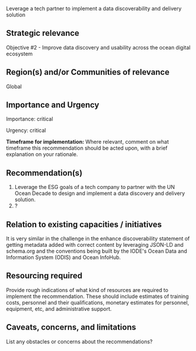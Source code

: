 Leverage a tech partner to implement a data discoverability and delivery solution

## Strategic relevance

Objective #2 - Improve data discovery and usability across the ocean digital ecosystem

## Region(s) and/or Communities of relevance

Global

## Importance and Urgency

Importance: critical

Urgency: critical

**Timeframe for implementation:** Where relevant, comment on what timeframe this recommendation should be acted upon, with a brief explanation on your rationale.

## Recommendation(s)

1. Leverage the ESG goals of a tech company to partner with the UN Ocean Decade to design and implement a data discovery and delivery solution.
2. ?

## Relation to existing capacities / initiatives

It is very similar in the challenge in the enhance discoverability statement of getting metadata added with correct content by leveraging JSON-LD and schema.org and the conventions being built by the IODE's Ocean Data and Information System (ODIS) and Ocean InfoHub.

## Resourcing required

Provide rough indications of what kind of resources are required to implement the recommendation. 
These should include estimates of training costs, personnel and their qualifications, monetary estimates for personnel, equipment, etc, and administrative support. 

## Caveats, concerns, and limitations 

List any obstacles or concerns about the recommendations?